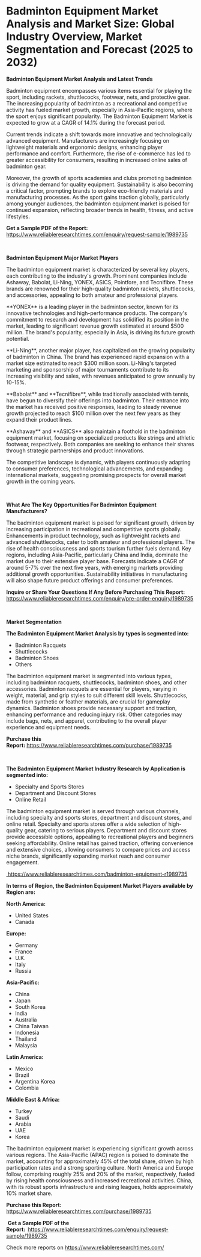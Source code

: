 <p><h1>Badminton Equipment Market Analysis and Market Size: Global Industry Overview, Market Segmentation and Forecast (2025 to 2032)</h1></p><p><strong>Badminton Equipment Market Analysis and Latest Trends</strong></p>
<p><p>Badminton equipment encompasses various items essential for playing the sport, including rackets, shuttlecocks, footwear, nets, and protective gear. The increasing popularity of badminton as a recreational and competitive activity has fueled market growth, especially in Asia-Pacific regions, where the sport enjoys significant popularity. The Badminton Equipment Market is expected to grow at a CAGR of 14.1% during the forecast period. </p><p>Current trends indicate a shift towards more innovative and technologically advanced equipment. Manufacturers are increasingly focusing on lightweight materials and ergonomic designs, enhancing player performance and comfort. Furthermore, the rise of e-commerce has led to greater accessibility for consumers, resulting in increased online sales of badminton gear. </p><p>Moreover, the growth of sports academies and clubs promoting badminton is driving the demand for quality equipment. Sustainability is also becoming a critical factor, prompting brands to explore eco-friendly materials and manufacturing processes. As the sport gains traction globally, particularly among younger audiences, the badminton equipment market is poised for continued expansion, reflecting broader trends in health, fitness, and active lifestyles.</p></p>
<p><strong>Get a Sample PDF of the Report:&nbsp;</strong> <a href="https://www.reliableresearchtimes.com/enquiry/request-sample/1989735?utm_campaign=2646&utm_medium=2&utm_source=Github&utm_content=ia&utm_term=05042025&utm_id=badminton-equipment">https://www.reliableresearchtimes.com/enquiry/request-sample/1989735</a></p>
<p>&nbsp;</p>
<p><strong>Badminton Equipment Major Market Players</strong></p>
<p><p>The badminton equipment market is characterized by several key players, each contributing to the industry's growth. Prominent companies include Ashaway, Babolat, Li-Ning, YONEX, ASICS, Pointfore, and Tecnifibre. These brands are renowned for their high-quality badminton rackets, shuttlecocks, and accessories, appealing to both amateur and professional players.</p><p>**YONEX** is a leading player in the badminton sector, known for its innovative technologies and high-performance products. The company's commitment to research and development has solidified its position in the market, leading to significant revenue growth estimated at around $500 million. The brand's popularity, especially in Asia, is driving its future growth potential.</p><p>**Li-Ning**, another major player, has capitalized on the growing popularity of badminton in China. The brand has experienced rapid expansion with a market size estimated to reach $300 million soon. Li-Ning's targeted marketing and sponsorship of major tournaments contribute to its increasing visibility and sales, with revenues anticipated to grow annually by 10-15%.</p><p>**Babolat** and **Tecnifibre**, while traditionally associated with tennis, have begun to diversify their offerings into badminton. Their entrance into the market has received positive responses, leading to steady revenue growth projected to reach $100 million over the next few years as they expand their product lines.</p><p>**Ashaway** and **ASICS** also maintain a foothold in the badminton equipment market, focusing on specialized products like strings and athletic footwear, respectively. Both companies are seeking to enhance their shares through strategic partnerships and product innovations.</p><p>The competitive landscape is dynamic, with players continuously adapting to consumer preferences, technological advancements, and expanding international markets, suggesting promising prospects for overall market growth in the coming years.</p></p>
<p>&nbsp;</p>
<p><strong>What Are The Key Opportunities For Badminton Equipment Manufacturers?</strong></p>
<p><p>The badminton equipment market is poised for significant growth, driven by increasing participation in recreational and competitive sports globally. Enhancements in product technology, such as lightweight rackets and advanced shuttlecocks, cater to both amateur and professional players. The rise of health consciousness and sports tourism further fuels demand. Key regions, including Asia-Pacific, particularly China and India, dominate the market due to their extensive player base. Forecasts indicate a CAGR of around 5-7% over the next five years, with emerging markets providing additional growth opportunities. Sustainability initiatives in manufacturing will also shape future product offerings and consumer preferences.</p></p>
<p><strong>Inquire or Share Your Questions If Any Before Purchasing This Report:</strong> <a href="https://www.reliableresearchtimes.com/enquiry/pre-order-enquiry/1989735?utm_campaign=2646&utm_medium=2&utm_source=Github&utm_content=ia&utm_term=05042025&utm_id=badminton-equipment">https://www.reliableresearchtimes.com/enquiry/pre-order-enquiry/1989735</a></p>
<p>&nbsp;</p>
<p><strong>Market Segmentation</strong></p>
<p><strong>The Badminton Equipment Market Analysis by types is segmented into:</strong></p>
<p><ul><li>Badminton Racquets</li><li>Shuttlecocks</li><li>Badminton Shoes</li><li>Others</li></ul></p>
<p><p>The badminton equipment market is segmented into various types, including badminton racquets, shuttlecocks, badminton shoes, and other accessories. Badminton racquets are essential for players, varying in weight, material, and grip styles to suit different skill levels. Shuttlecocks, made from synthetic or feather materials, are crucial for gameplay dynamics. Badminton shoes provide necessary support and traction, enhancing performance and reducing injury risk. Other categories may include bags, nets, and apparel, contributing to the overall player experience and equipment needs.</p></p>
<p><strong>Purchase this Report:&nbsp;</strong><a href="https://www.reliableresearchtimes.com/purchase/1989735?utm_campaign=2646&utm_medium=2&utm_source=Github&utm_content=ia&utm_term=05042025&utm_id=badminton-equipment">https://www.reliableresearchtimes.com/purchase/1989735</a></p>
<p>&nbsp;</p>
<p><strong>The Badminton Equipment Market Industry Research by Application is segmented into:</strong></p>
<p><ul><li>Specialty and Sports Stores</li><li>Department and Discount Stores</li><li>Online Retail</li></ul></p>
<p><p>The badminton equipment market is served through various channels, including specialty and sports stores, department and discount stores, and online retail. Specialty and sports stores offer a wide selection of high-quality gear, catering to serious players. Department and discount stores provide accessible options, appealing to recreational players and beginners seeking affordability. Online retail has gained traction, offering convenience and extensive choices, allowing consumers to compare prices and access niche brands, significantly expanding market reach and consumer engagement.</p></p>
<p><a href="https://www.reliableresearchtimes.com/badminton-equipment-r1989735?utm_campaign=2646&utm_medium=2&utm_source=Github&utm_content=ia&utm_term=05042025&utm_id=badminton-equipment">&nbsp;https://www.reliableresearchtimes.com/badminton-equipment-r1989735</a></p>
<p><strong>In terms of Region, the Badminton Equipment Market Players available by Region are:</strong></p>
<p>
    <p> <strong> North America: </strong>
        <ul>
            <li>United States</li>
            <li>Canada</li>
        </ul>
        </p> 
    <p> <strong> Europe: </strong>
        <ul>
            <li>Germany</li>
            <li>France</li>
            <li>U.K.</li>
            <li>Italy</li>
            <li>Russia</li>
        </ul>
        </p> 
    <p> <strong> Asia-Pacific: </strong>
        <ul>
            <li>China</li>
            <li>Japan</li>
            <li>South Korea</li>
            <li>India</li>
            <li>Australia</li>
            <li>China Taiwan</li>
            <li>Indonesia</li>
            <li>Thailand</li>
            <li>Malaysia</li>
        </ul>
        </p> 
    <p> <strong> Latin America: </strong>
        <ul>
            <li>Mexico</li>
            <li>Brazil</li>
            <li>Argentina Korea</li>
            <li>Colombia</li>
        </ul>
        </p> 
    <p> <strong> Middle East & Africa: </strong>
        <ul>
            <li>Turkey</li>
            <li>Saudi</li>
            <li>Arabia</li>
            <li>UAE</li>
            <li>Korea</li>
        </ul>
    </p>
    </p>
<p><p>The badminton equipment market is experiencing significant growth across various regions. The Asia-Pacific (APAC) region is poised to dominate the market, accounting for approximately 45% of the total share, driven by high participation rates and a strong sporting culture. North America and Europe follow, comprising roughly 25% and 20% of the market, respectively, fueled by rising health consciousness and increased recreational activities. China, with its robust sports infrastructure and rising leagues, holds approximately 10% market share.</p></p>
<p><strong>Purchase this Report: </strong><a href="https://www.reliableresearchtimes.com/purchase/1989735?utm_campaign=2646&utm_medium=2&utm_source=Github&utm_content=ia&utm_term=05042025&utm_id=badminton-equipment">https://www.reliableresearchtimes.com/purchase/1989735</a></p>
<p>&nbsp;<strong>Get a Sample PDF of the Report:&nbsp;&nbsp;</strong><a href="https://www.reliableresearchtimes.com/enquiry/request-sample/1989735?utm_campaign=2646&utm_medium=2&utm_source=Github&utm_content=ia&utm_term=05042025&utm_id=badminton-equipment">https://www.reliableresearchtimes.com/enquiry/request-sample/1989735</a></p>
<p><strong></strong></p>
<p>Check more reports on <a href="https://www.reliableresearchtimes.com/?utm_campaign=2646&utm_medium=2&utm_source=Github&utm_content=ia&utm_term=05042025&utm_id=badminton-equipment">https://www.reliableresearchtimes.com/</a></p>